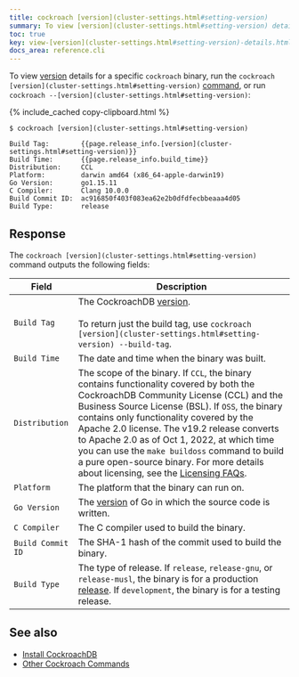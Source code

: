 ```yaml
---
title: cockroach [version](cluster-settings.html#setting-version)
summary: To view [version](cluster-settings.html#setting-version) details for a specific cockroach binary, run the cockroach [version](cluster-settings.html#setting-version) command.
toc: true
key: view-[version](cluster-settings.html#setting-version)-details.html
docs_area: reference.cli
---
```


To view [version](cluster-settings.html#setting-version) details for a specific `cockroach` binary, run the `cockroach [version](cluster-settings.html#setting-version)` [command](cockroach-commands.html), or run `cockroach --[version](cluster-settings.html#setting-version)`:

{% include_cached copy-clipboard.html %}
~~~ shell
$ cockroach [version](cluster-settings.html#setting-version)
~~~

~~~
Build Tag:        {{page.release_info.[version](cluster-settings.html#setting-version)}}
Build Time:       {{page.release_info.build_time}}
Distribution:     CCL
Platform:         darwin amd64 (x86_64-apple-darwin19)
Go Version:       go1.15.11
C Compiler:       Clang 10.0.0
Build Commit ID:  ac916850f403f083ea62e2b0dfdfecbbeaaa4d05
Build Type:       release
~~~

## Response

The `cockroach [version](cluster-settings.html#setting-version)` command outputs the following fields:

Field | Description
------|------------
`Build Tag` | The CockroachDB [version](cluster-settings.html#setting-version).<br><br> To return just the build tag, use `cockroach [version](cluster-settings.html#setting-version) --build-tag`.
`Build Time` | The date and time when the binary was built.
`Distribution` | The scope of the binary. If `CCL`, the binary contains functionality covered by both the CockroachDB Community License (CCL) and the Business Source License (BSL). If `OSS`, the binary contains only functionality covered by the Apache 2.0 license. The v19.2 release converts to Apache 2.0 as of Oct 1, 2022, at which time you can use the `make buildoss` command to build a pure open-source binary. For more details about licensing, see the [Licensing FAQs](licensing-faqs.html).
`Platform` | The platform that the binary can run on.
`Go Version` | The [version](cluster-settings.html#setting-version) of Go in which the source code is written.
`C Compiler` | The C compiler used to build the binary.
`Build Commit ID` | The SHA-1 hash of the commit used to build the binary.
`Build Type` | The type of release. If `release`, `release-gnu`, or `release-musl`, the binary is for a production [release](../releases/). If `development`, the binary is for a testing release.

## See also

- [Install CockroachDB](install-cockroachdb.html)
- [Other Cockroach Commands](cockroach-commands.html)
